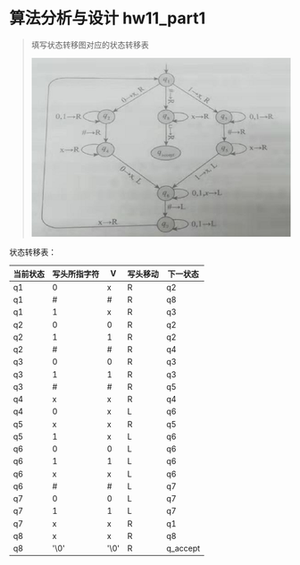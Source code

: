 # 算法分析与设计 hw11_part1

> 填写状态转移图对应的状态转移表
>
> ![](assets/img.png)

状态转移表：

| 当前状态 | 写头所指字符 | V    | 写头移动 | 下一状态 |
| -------- | ------------ | ---- | -------- | -------- |
| q1       | 0            | x    | R        | q2       |
| q1       | #            | #    | R        | q8       |
| q1       | 1            | x    | R        | q3       |
| q2       | 0            | 0    | R        | q2       |
| q2       | 1            | 1    | R        | q2       |
| q2       | #            | #    | R        | q4       |
| q3       | 0            | 0    | R        | q3       |
| q3       | 1            | 1    | R        | q3       |
| q3       | #            | #    | R        | q5       |
| q4       | x            | x    | R        | q4       |
| q4       | 0            | x    | L        | q6       |
| q5       | x            | x    | R        | q5       |
| q5       | 1            | x    | L        | q6       |
| q6       | 0            | 0    | L        | q6       |
| q6       | 1            | 1    | L        | q6       |
| q6       | x            | x    | L        | q6       |
| q6       | #            | #    | L        | q7       |
| q7       | 0            | 0    | L        | q7       |
| q7       | 1            | 1    | L        | q7       |
| q7       | x            | x    | R        | q1       |
| q8       | x            | x    | R        | q8       |
| q8       | '\0'         | '\0' | R        | q_accept |

